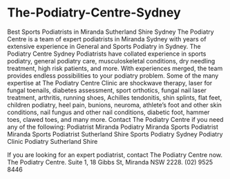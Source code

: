 # The-Podiatry-Centre-Sydney
Best Sports Podiatrists in Miranda Sutherland Shire Sydney
The Podiatry Centre is a team of expert podiatrists in Miranda Sydney with years of extensive experience in General and Sports Podiatry in Sydney. 
The Podiatry Centre Sydney Podiatrists have collated experience in sports podiatry, general podiatry care, musculoskeletal conditions, dry needling treatment, high risk patients, and more. With experiences merged, the team provides endless possibilities to your podiatry problem.
Some of the many expertise at The Podiatry Centre Clinic are shockwave therapy, laser for fungal toenails, diabetes assessment, sport orthotics, fungal nail laser treatment, arthritis, running shoes, Achilles tendonitis, shin splints, flat feet, children podiatry, heel pain, bunions, neuroma, athlete’s foot and other skin conditions, nail fungus and other nail conditions, diabetic foot, hammer toes, clawed toes, and many more. 
Contact The Podiatry Centre if you need any of the following: 
Podiatrist Miranda
Podiatry Miranda
Sports Podiatrist Miranda
Sports Podiatrist Sutherland Shire
Sports Podiatry
Sydney Podiatry Clinic
Podiatry Sutherland Shire

If you are looking for an expert podiatrist, contact The Podiatry Centre now. 
The Podiatry Centre. Suite 1, 18 Gibbs St, Miranda NSW 2228. (02) 9525 8446
